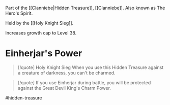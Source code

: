Part of the [[Clanniebe|Hidden Treasure]], [[Clanniebe]]. Also known as The Hero's Spirit.

Held by the [[Holy Knight Sieg]].

Increases growth cap to Level 38.
# Einherjar's Power
>[!quote] Holy Knight Sieg
>When you use this Hidden Treasure against a creature of darkness, you can't be charmed.

>[!quote]
>If you use Einherjar during battle, you will be protected against the Great Devil King's Charm Power.

#hidden-treasure 
